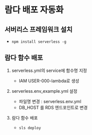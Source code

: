 # 람다 배포 자동화

## 서버리스 프레임워크 설치

- `npm install serverless -g`

## 람다 함수 배포

1. serverless.yml의 service에 함수명 지정

   - IAM USER-000-lambda로 생성

2. serverless.env_example.yml 설정

   - 파일명 변경 : serverless.env.yml
   - DB_HOST 를 RDS 엔드포인트로 변경

3. 람다 함수 배포
   - `sls deploy`
